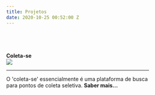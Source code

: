```yaml
---
title: Projetos
date: 2020-10-25 00:52:00 Z
---
```


<style>
    .article-index.card-project{
        width: 380px;
        height: 100%;
    }

    .description-container {
        text-overflow: clip;
    } 

    .image-container img{
        max-width: 50%
    }

    .list-project {
    margin-top: 70px !important;
}
    
</style>

<div class="container-fluid">
    <div class="list-project row mt-5">       
        <div class="article-index card-project col-12 col-sm-5 m-1 mr-sm-5  ">
                <strong>Coleta-se</strong>
                <div class="image-container">
                    <img src="https://raw.githubusercontent.com/ovvesley/coleta-se/master/frontend/coleta-se/assets/carro_de_lixo.png">
                </div>
                <div class="description-container">
                    <hr/>
                    <p>
                        O 'coleta-se' essencialmente é uma plataforma de busca para pontos de coleta seletiva.
                        <strong>Saber mais...</strong>
                    </p>                
                </div>
        </div>    
        <div class="article-index card-project col-12 col-sm-5 m-1 mr-sm-5  ">
                <strong>Clear History Chrome</strong>
                <div class="image-container">
                    <img src="https://raw.githubusercontent.com/ovvesley/clear-history-chrome/master/assets/icon128.png">
                </div>
                <div class="description-container">
                    <hr/>
                    <p>
                    Uma extensão para que deixa seu Google Chrome limpo.
                    </p>
                      <strong>Saber mais...</strong>
                </div>
        </div>        
    </div>    
</div>

